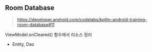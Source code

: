 

## Room Database

> https://developer.android.com/codelabs/kotlin-android-training-room-database#11


ViewModel.onCleared() 함수에서 리소스 정리

- Entity, Dao 


<!--stackedit_data:
eyJoaXN0b3J5IjpbMTI4NDAwOTExMiwtMTAxNDAwNjU4Nl19
-->